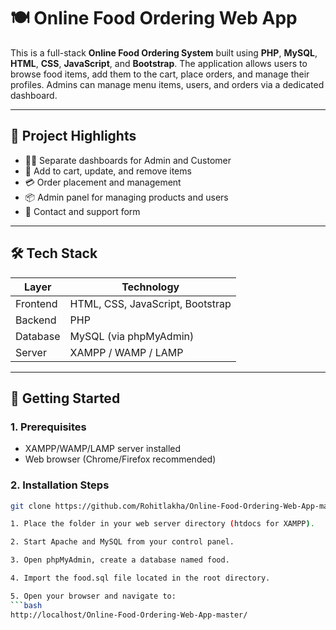 # 🍽️ Online Food Ordering Web App

This is a full-stack **Online Food Ordering System** built using **PHP**, **MySQL**, **HTML**, **CSS**, **JavaScript**, and **Bootstrap**. The application allows users to browse food items, add them to the cart, place orders, and manage their profiles. Admins can manage menu items, users, and orders via a dedicated dashboard.

---

## 📌 Project Highlights

- 🧑‍🍳 Separate dashboards for Admin and Customer
- 🛒 Add to cart, update, and remove items
- 💳 Order placement and management
- 📦 Admin panel for managing products and users
- 💬 Contact and support form

---

## 🛠️ Tech Stack

| Layer        | Technology            |
|--------------|------------------------|
| Frontend     | HTML, CSS, JavaScript, Bootstrap |
| Backend      | PHP                    |
| Database     | MySQL (via phpMyAdmin) |
| Server       | XAMPP / WAMP / LAMP    |

---

## 🚀 Getting Started

### 1. Prerequisites

- XAMPP/WAMP/LAMP server installed
- Web browser (Chrome/Firefox recommended)

### 2. Installation Steps

```bash
git clone https://github.com/Rohitlakha/Online-Food-Ordering-Web-App-master

1. Place the folder in your web server directory (htdocs for XAMPP).

2. Start Apache and MySQL from your control panel.

3. Open phpMyAdmin, create a database named food.

4. Import the food.sql file located in the root directory.

5. Open your browser and navigate to:
```bash
http://localhost/Online-Food-Ordering-Web-App-master/

